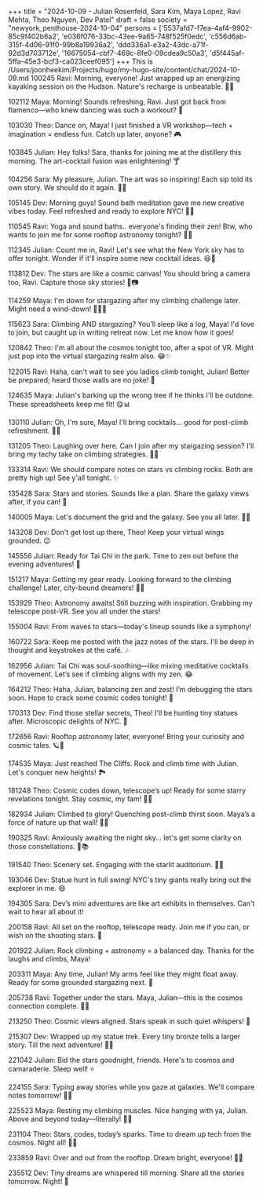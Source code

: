 +++
title = "2024-10-09 - Julian Rosenfeld, Sara Kim, Maya Lopez, Ravi Mehta, Theo Nguyen, Dev Patel"
draft = false
society = "newyork_penthouse-2024-10-04"
persons = ['5537afd7-f7ea-4af4-9902-85c9f402b6a2', 'e036f076-33bc-43ee-9a65-748f525f0edc', 'c556d6ab-315f-4d06-91f0-99b8a19936a2', 'ddd336a1-e3a2-43dc-a71f-92d3d703712e', '16675054-cbf7-469c-8fe0-09cdea9c50a3', 'd5f445af-5ffa-45e3-bcf3-ca023ceef095']
+++
This is /Users/joonheekim/Projects/hugo/my-hugo-site/content/chat/2024-10-09.md
100245 Ravi: Morning, everyone! Just wrapped up an energizing kayaking session on the Hudson. Nature's recharge is unbeatable. 🌅🛶

102112 Maya: Morning! Sounds refreshing, Ravi. Just got back from flamenco—who knew dancing was such a workout? 💃

103030 Theo: Dance on, Maya! I just finished a VR workshop—tech + imagination = endless fun. Catch up later, anyone? 🎮

103845 Julian: Hey folks! Sara, thanks for joining me at the distillery this morning. The art-cocktail fusion was enlightening! 🍸

104256 Sara: My pleasure, Julian. The art was so inspiring! Each sip told its own story. We should do it again. 🎨😊

105145 Dev: Morning guys! Sound bath meditation gave me new creative vibes today. Feel refreshed and ready to explore NYC! 🧘‍♂️

110545 Ravi: Yoga and sound baths.. everyone's finding their zen! Btw, who wants to join me for some rooftop astronomy tonight? 🌌🔭

112345 Julian: Count me in, Ravi! Let's see what the New York sky has to offer tonight. Wonder if it'll inspire some new cocktail ideas. 😆🍹

113812 Dev: The stars are like a cosmic canvas! You should bring a camera too, Ravi. Capture those sky stories! 🌠📷

114259 Maya: I'm down for stargazing after my climbing challenge later. Might need a wind-down! 🧗‍♀️😂

115623 Sara: Climbing AND stargazing? You’ll sleep like a log, Maya! I'd love to join, but caught up in writing retreat now. Let me know how it goes!

120842 Theo: I'm all about the cosmos tonight too, after a spot of VR. Might just pop into the virtual stargazing realm also. 😂✨

122015 Ravi: Haha, can't wait to see you ladies climb tonight, Julian! Better be prepared; heard those walls are no joke! 💪

124635 Maya: Julian's barking up the wrong tree if he thinks I'll be outdone. These spreadsheets keep me fit! 😋📊

130110 Julian: Oh, I'm sure, Maya! I'll bring cocktails... good for post-climb refreshment. 🍹😂

131205 Theo: Laughing over here. Can I join after my stargazing session? I'll bring my techy take on climbing strategies. 🤖🧗

133314 Ravi: We should compare notes on stars vs climbing rocks. Both are pretty high up! See y'all tonight. ✨

135428 Sara: Stars and stories. Sounds like a plan. Share the galaxy views after, if you can! 🌟

140005 Maya: Let's document the grid and the galaxy. See you all later. 📸🌌

143208 Dev: Don't get lost up there, Theo! Keep your virtual wings grounded. 😉

145556 Julian: Ready for Tai Chi in the park. Time to zen out before the evening adventures! 🌿

151217 Maya: Getting my gear ready. Looking forward to the climbing challenge! Later, city-bound dreamers! 🧗‍♀️ 

153929 Theo: Astronomy awaits! Still buzzing with inspiration. Grabbing my telescope post-VR. See you all under the stars! 

155004 Ravi: From waves to stars—today's lineup sounds like a symphony! 

160722 Sara: Keep me posted with the jazz notes of the stars. I'll be deep in thought and keystrokes at the café. 🎶

162956 Julian: Tai Chi was soul-soothing—like mixing meditative cocktails of movement. Let’s see if climbing aligns with my zen. 😂

164212 Theo: Haha, Julian, balancing zen and zest! I’m debugging the stars soon. Hope to crack some cosmic codes tonight! 🌟

170313 Dev: Find those stellar secrets, Theo! I'll be hunting tiny statues after. Microscopic delights of NYC. 🗽

172656 Ravi: Rooftop astronomy later, everyone! Bring your curiosity and cosmic tales. 🪐🔭

174535 Maya: Just reached The Cliffs. Rock and climb time with Julian. Let's conquer new heights! 🏞️

181248 Theo: Cosmic codes down, telescope’s up! Ready for some starry revelations tonight. Stay cosmic, my fam! 🌌✨

182934 Julian: Climbed to glory! Quenching post-climb thirst soon. Maya’s a force of nature up that wall! 👏🍹

190325 Ravi: Anxiously awaiting the night sky... let's get some clarity on those constellations. 🌠📚

191540 Theo: Scenery set. Engaging with the starlit auditorium. 🌟🔭

193046 Dev: Statue hunt in full swing! NYC's tiny giants really bring out the explorer in me. 😄

194305 Sara: Dev’s mini adventures are like art exhibits in themselves. Can't wait to hear all about it!

200158 Ravi: All set on the rooftop, telescope ready. Join me if you can, or wish on the shooting stars. 🌠

201922 Julian: Rock climbing + astronomy = a balanced day. Thanks for the laughs and climbs, Maya!

203311 Maya: Any time, Julian! My arms feel like they might float away. Ready for some grounded stargazing next. 🤣

205738 Ravi: Together under the stars. Maya, Julian—this is the cosmos connection complete. 🔭✨

213250 Theo: Cosmic views aligned. Stars speak in such quiet whispers! 🚀

215307 Dev: Wrapped up my statue trek. Every tiny bronze tells a larger story. Till the next adventure! 🗽✨

221042 Julian: Bid the stars goodnight, friends. Here's to cosmos and camaraderie. Sleep well! ⭐

224155 Sara: Typing away stories while you gaze at galaxies. We'll compare notes tomorrow! 📝💫

225523 Maya: Resting my climbing muscles. Nice hanging with ya, Julian. Above and beyond today—literally! 🧗‍♀️

231104 Theo: Stars, codes, today’s sparks. Time to dream up tech from the cosmos. Night all! 🔭💤

233859 Ravi: Over and out from the rooftop. Dream bright, everyone! 🌌🌙 

235512 Dev: Tiny dreams are whispered till morning. Share all the stories tomorrow. Night! 🌟
